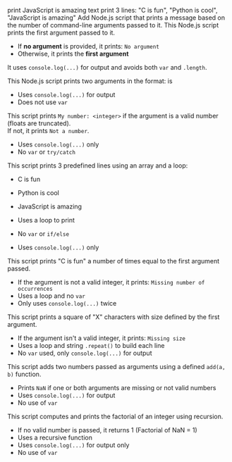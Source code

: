 print JavaScript is amazing text
print 3 lines: "C is fun", "Python is cool", "JavaScript is amazing"
Add Node.js script that prints a message based on the number of command-line arguments passed to it.
This Node.js script prints the first argument passed to it.

- If **no argument** is provided, it prints: `No argument`
- Otherwise, it prints the **first argument**

It uses `console.log(...)` for output and avoids both `var` and `.length`.

This Node.js script prints two arguments in the format: <first argument> is <second argument>

- Uses `console.log(...)` for output
- Does not use `var`

This script prints `My number: <integer>` if the argument is a valid number (floats are truncated).  
If not, it prints `Not a number`.

- Uses `console.log(...)` only
- No `var` or `try/catch`

This script prints 3 predefined lines using an array and a loop:

- C is fun
- Python is cool
- JavaScript is amazing

- Uses a loop to print
- No `var` or `if/else`
- Uses `console.log(...)` only

This script prints "C is fun" a number of times equal to the first argument passed.

- If the argument is not a valid integer, it prints: `Missing number of occurrences`
- Uses a loop and no `var`
- Only uses `console.log(...)` twice

This script prints a square of "X" characters with size defined by the first argument.

- If the argument isn't a valid integer, it prints: `Missing size`
- Uses a loop and string `.repeat()` to build each line
- No `var` used, only `console.log(...)` for output

This script adds two numbers passed as arguments using a defined `add(a, b)` function.

- Prints `NaN` if one or both arguments are missing or not valid numbers
- Uses `console.log(...)` for output
- No use of `var`

This script computes and prints the factorial of an integer using recursion.

- If no valid number is passed, it returns 1 (Factorial of NaN = 1)
- Uses a recursive function
- Uses `console.log(...)` for output only
- No use of `var`
